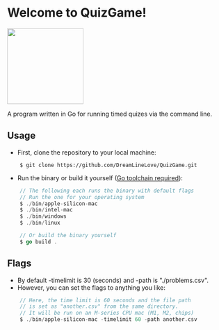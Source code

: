 # Welcome to QuizGame!

<img src="https://cdn.worldvectorlogo.com/logos/gopher.svg" width="175px" />

A program written in Go for running timed quizes via the command line.

## Usage

- First, clone the repository to your local machine:

```
    $ git clone https://github.com/DreamLineLove/QuizGame.git
```

- Run the binary or build it yourself (<a href="https://go.dev/learn/" target="_blank">Go toolchain required</a>):

```go
    // The following each runs the binary with default flags
    // Run the one for your operating system
    $ ./bin/apple-silicon-mac
    $ ./bin/intel-mac
    $ ./bin/windows
    $ ./bin/linux

    // Or build the binary yourself
    $ go build .
```

## Flags
- By default -timelimit is 30 (seconds) and -path is "./problems.csv".
- However, you can set the flags to anything you like:
```go
    // Here, the time limit is 60 seconds and the file path
    // is set as "another.csv" from the same directory.
    // It will be run on an M-series CPU mac (M1, M2, chips)
    $ ./bin/apple-silicon-mac -timelimit 60 -path another.csv
```
